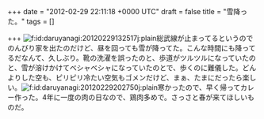 
+++
date = "2012-02-29 22:11:18 +0000 UTC"
draft = false
title = "雪降った。"
tags = []

+++
<img src="http://cdn-ak.f.st-hatena.com/images/fotolife/d/daruyanagi/20120229/20120229132517.jpg" alt="f:id:daruyanagi:20120229132517j:plain" title="f:id:daruyanagi:20120229132517j:plain" class="hatena-fotolife"/>総武線が止まってるというのでのんびり家を出たのだけど、昼を回っても雪が降ってた。こんな時間にも降ってるだなんて、久しぶり。靴の洗濯を誤ったのと、歩道がツルツルになっていたのと、雪が溶けかけてベシャベシャになっていたのとで、歩くのに難儀した。どんよりした空も、ピリピリ冷たい空気もゴメンだけど、まぁ、たまにだったら楽しい。<img src="http://cdn-ak.f.st-hatena.com/images/fotolife/d/daruyanagi/20120229/20120229202750.jpg" alt="f:id:daruyanagi:20120229202750j:plain" title="f:id:daruyanagi:20120229202750j:plain" class="hatena-fotolife"/>寒かったので、早く帰ってカレー作った。4年に一度の肉の日なので、鶏肉多めで。さっさと春が来てほしいものだ。


